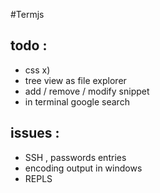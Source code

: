 #Termjs


## todo :

- css x)
- tree view as file explorer
- add / remove / modify snippet
- in terminal google search

## issues  : 

 - SSH , passwords entries
 - encoding output in windows
 - REPLS